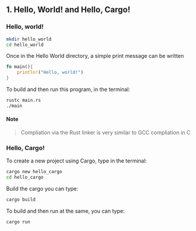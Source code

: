 ## 1. Hello, World! and Hello, Cargo!

### Hello, world!

```bash
mkdir hello_world
cd hello_world
```

Once in the Hello World directory, a simple print message can be written

```rust
fn main(){
    println!("Hello, world!")
}
```

To build and then run this program, in the terminal:

```bash 
rustc main.rs
./main
```
#### Note 
> Compliation via the Rust linker is very similar to GCC compliation in C

### Hello, Cargo!

To create a new project using Cargo, type in the terminal:

```bash
cargo new hello_cargo
cd hello_cargo
```

Build the cargo you can type:

```bash
cargo build
```

To build and then run at the same, you can type:

```bash
cargo run
```